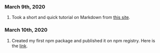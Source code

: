### March 9th, 2020

1. Took a short and quick tutorial on Markdown from [this site](www.markdowntutorial.com).

### March 10th, 2020

1. Created my first npm package and published it on npm registry. Here is the [link](https://www.npmjs.com/package/super-basic-math-utils).